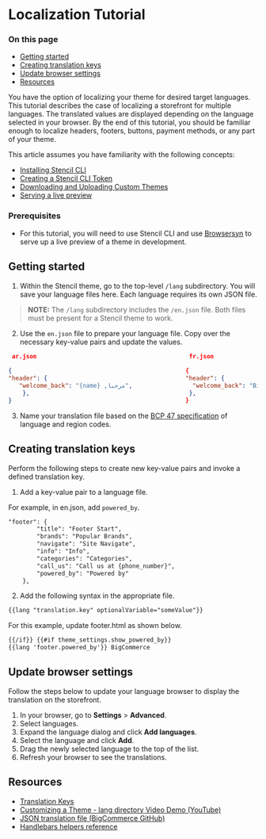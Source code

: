 # Localization Tutorial
<div class="otp" id="no-index">

### On this page
- [Getting started](#getting-started)
- [Creating translation keys](#creating-new-translation-keys)
- [Update browser settings](#updating-browser-settings)
- [Resources](#resources)

</div>

You have the option of localizing your theme for desired target languages. This tutorial describes the case of localizing a storefront for multiple languages. The translated values are displayed depending on the language selected in your browser. By the end of this tutorial, you should be familiar enough to localize headers, footers, buttons, payment methods, or any part of your theme.

This article assumes you have familiarity with the following concepts:

* [Installing Stencil CLI](https://developer.bigcommerce.com/stencil-docs/installing-stencil-cli/installing-stencil)
* [Creating a Stencil CLI Token](https://support.bigcommerce.com/s/article/Store-API-Accounts)
* [Downloading and Uploading Custom Themes](https://support.bigcommerce.com/s/article/Stencil-Themes#download-upload)
* [Serving a live preview](https://developer.bigcommerce.com/stencil-docs/installing-stencil-cli/live-previewing-a-theme#serving-a-live-preview)

### Prerequisites

* For this tutorial, you will need to use Stencil CLI and use [Browsersyn](https://github.com/bigcommerce/browser-sync) to serve up a live preview of a theme in development.

## Getting started
1. Within the Stencil theme, go to the top-level `/lang` subdirectory. You will save your language files here. Each language requires its own JSON file. 

<div class="HubBlock--callout">
<div class="CalloutBlock--info">
<div class="HubBlock-content">

<!-- theme:  -->
> **NOTE:** The `/lang` subdirectory includes the `/en.json` file. Both files must be present for a Stencil theme to work.

</div>
</div>
</div>

2. Use the `en.json` file to prepare your language file. Copy over the necessary key-value pairs and update the values.

```json
 ar.json                                           fr.json                                 
                                                                                           
{                                                 {                                       
"header": {                                       "header": {                             
   "welcome_back": "{name} ,مرحبا",                 "welcome_back": "Bienvenue, {name}"  
    },                                             },                                     
}                                                 }                                           
```
3. Name your translation file based on the [BCP 47 specification](https://tools.ietf.org/html/bcp47) of language and region codes.

## Creating translation keys

Perform the following steps to create new key-value pairs and invoke a defined translation key.

1. Add a key-value pair to a language file.
  
  For example, in en.json, add `powered_by`.

```html
"footer": {
        "title": "Footer Start",
        "brands": "Popular Brands",
        "navigate": "Site Navigate",
        "info": "Info",
        "categories": "Categories",
        "call_us": "Call us at {phone_number}",
        "powered_by": "Powered by"
    },
```
2. Add the following syntax in the appropriate file.

```html
{{lang "translation.key" optionalVariable="someValue"}}
```
For this example, update footer.html as shown below.

```html
{{/if}} {{#if theme_settings.show_powered_by}}
{{lang 'footer.powered_by'}} BigCommerce
```

## Update browser settings

Follow the steps below to update your language browser to display the translation on the storefront.

1. In your browser, go to **Settings** > **Advanced**.
2. Select languages.
3. Expand the language dialog and click **Add languages**.
4. Select the language and click **Add**.
5. Drag the newly selected language to the top of the list.
6. Refresh your browser to see the translations.

## Resources
* [Translation Keys](https://developer.bigcommerce.com/stencil-docs/localization/translation-keys)
* [Customizing a Theme - lang directory Video Demo (YouTube)](https://www.youtube.com/embed/ygiRGfSrmnA)
* [JSON translation file (BigCommerce GitHub)](https://github.com/bigcommerce/cornerstone/tree/master/lang)
* [Handlebars helpers reference](https://developer.bigcommerce.com/stencil-docs/reference-docs/handlebars-helpers-reference#string-helpers)
